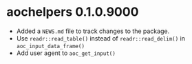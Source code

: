 # aochelpers 0.1.0.9000

* Added a `NEWS.md` file to track changes to the package.
* Use `readr::read_table()` instead of `readr::read_delim()` in `aoc_input_data_frame()`
* Add user agent to `aoc_get_input()`
